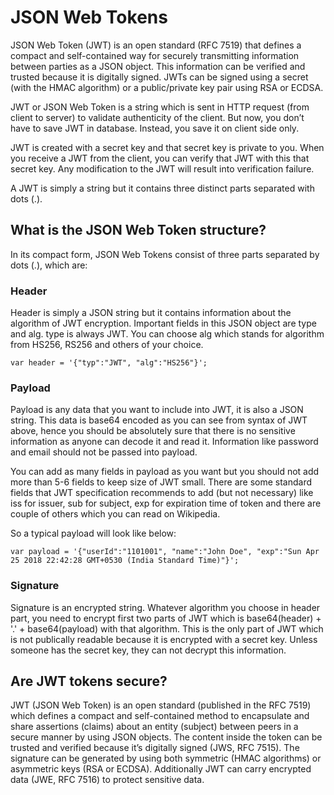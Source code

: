 # JSON Web Tokens


JSON Web Token (JWT) is an open standard (RFC 7519) that defines a compact and self-contained way for securely transmitting information between parties as a JSON object. This information can be verified and trusted because it is digitally signed. JWTs can be signed using a secret (with the HMAC algorithm) or a public/private key pair using RSA or ECDSA.


JWT or JSON Web Token is a string which is sent in HTTP request (from client to server) to validate authenticity of the client. But now, you don’t have to save JWT in database. Instead, you save it on client side only.

JWT is created with a secret key and that secret key is private to you. When you receive a JWT from the client, you can verify that JWT with this that secret key. Any modification to the JWT will result into verification failure.

A JWT is simply a string but it contains three distinct parts separated with dots (.).

## What is the JSON Web Token structure?

In its compact form, JSON Web Tokens consist of three parts separated by dots (.), which are:

### Header

Header is simply a JSON string but it contains information about the algorithm of JWT encryption. Important fields in this JSON object are type and alg. type is always JWT. You can choose alg which stands for algorithm from HS256, RS256 and others of your choice.

    var header = '{"typ":"JWT", "alg":"HS256"}';

### Payload

Payload is any data that you want to include into JWT, it is also a JSON string. This data is base64 encoded as you can see from syntax of JWT above, hence you should be absolutely sure that there is no sensitive information as anyone can decode it and read it. Information like password and email should not be passed into payload.

You can add as many fields in payload as you want but you should not add more than 5-6 fields to keep size of JWT small. There are some standard fields that JWT specification recommends to add (but not necessary) like iss for issuer, sub for subject, exp for expiration time of token and there are couple of others which you can read on Wikipedia.

So a typical payload will look like below:

    var payload = '{"userId":"1101001", "name":"John Doe", "exp":"Sun Apr 25 2018 22:42:28 GMT+0530 (India Standard Time)"}';


### Signature

Signature is an encrypted string. Whatever algorithm you choose in header part, you need to encrypt first two parts of JWT which is base64(header) + '.' + base64(payload) with that algorithm. This is the only part of JWT which is not publically readable because it is encrypted with a secret key. Unless someone has the secret key, they can not decrypt this information.


## Are JWT tokens secure?

JWT (JSON Web Token) is an open standard (published in the RFC 7519) which defines a compact and self-contained method to encapsulate and share assertions (claims) about an entity (subject) between peers in a secure manner by using JSON objects. The content inside the token can be trusted and verified because it’s digitally signed (JWS, RFC 7515). The signature can be generated by using both symmetric (HMAC algorithms) or asymmetric keys (RSA or ECDSA). Additionally JWT can carry encrypted data (JWE, RFC 7516) to protect sensitive data.

